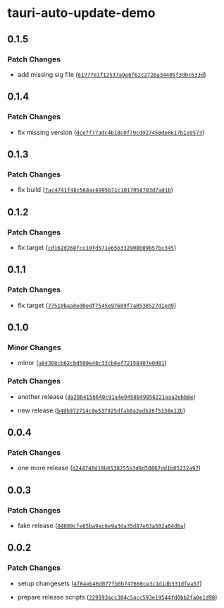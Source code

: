 # tauri-auto-update-demo

## 0.1.5

### Patch Changes

- add missing sig file ([`6177781f12537a9e6f62c2726a34405f3d0c633d`](https://github.com/sitek94/tauri-auto-update-demo/commit/6177781f12537a9e6f62c2726a34405f3d0c633d))

## 0.1.4

### Patch Changes

- fix missing version ([`dceff77adc4b18c0f79cd927450de6617b1e9573`](https://github.com/sitek94/tauri-auto-update-demo/commit/dceff77adc4b18c0f79cd927450de6617b1e9573))

## 0.1.3

### Patch Changes

- fix build ([`7ac4741f48c568ac6995b71c1017058783d7ad1b`](https://github.com/sitek94/tauri-auto-update-demo/commit/7ac4741f48c568ac6995b71c1017058783d7ad1b))

## 0.1.2

### Patch Changes

- fix target ([`cd162d268fcc10fd571e65b332908b09b57bc345`](https://github.com/sitek94/tauri-auto-update-demo/commit/cd162d268fcc10fd571e65b332908b09b57bc345))

## 0.1.1

### Patch Changes

- fix target ([`77510baa8ed0edf7545e97609f7a0538527d1ed9`](https://github.com/sitek94/tauri-auto-update-demo/commit/77510baa8ed0edf7545e97609f7a0538527d1ed9))

## 0.1.0

### Minor Changes

- minor ([`a84308cb62cbd509e48c33cb6ef72158407e0d81`](https://github.com/sitek94/tauri-auto-update-demo/commit/a84308cb62cbd509e48c33cb6ef72158407e0d81))

### Patch Changes

- another release ([`da286415b640c91a4e0458849856221aaa2ebb8e`](https://github.com/sitek94/tauri-auto-update-demo/commit/da286415b640c91a4e0458849856221aaa2ebb8e))

- new release ([`b49b972714c0e537925dfab0a2edb26f5138e12b`](https://github.com/sitek94/tauri-auto-update-demo/commit/b49b972714c0e537925dfab0a2edb26f5138e12b))

## 0.0.4

### Patch Changes

- one more release ([`d244740d18b6538255b3d8d50867dd1b05232a97`](https://github.com/sitek94/tauri-auto-update-demo/commit/d244740d18b6538255b3d8d50867dd1b05232a97))

## 0.0.3

### Patch Changes

- fake release ([`04089cfe65ba9ac6e9a3da35d87e63a502a84d6a`](https://github.com/sitek94/tauri-auto-update-demo/commit/04089cfe65ba9ac6e9a3da35d87e63a502a84d6a))

## 0.0.2

### Patch Changes

- setup changesets ([`4f64eb46d077fb0b747660ce3c1d1db331dfea5f`](https://github.com/sitek94/tauri-auto-update-demo/commit/4f64eb46d077fb0b747660ce3c1d1db331dfea5f))

- prepare release scripts ([`229193acc304c5acc593e19544fd0bb2fa0e1d90`](https://github.com/sitek94/tauri-auto-update-demo/commit/229193acc304c5acc593e19544fd0bb2fa0e1d90))
